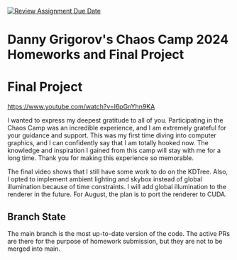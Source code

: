 [![Review Assignment Due Date](https://classroom.github.com/assets/deadline-readme-button-24ddc0f5d75046c5622901739e7c5dd533143b0c8e959d652212380cedb1ea36.svg)](https://classroom.github.com/a/zh9ighUl)

# Danny Grigorov's Chaos Camp 2024 Homeworks and Final Project

# Final Project

https://www.youtube.com/watch?v=l6pGnYhn9KA

I wanted to express my deepest gratitude to all of you. Participating in the Chaos Camp was an incredible experience, and I am extremely grateful for your guidance and support. This was my first time diving into computer graphics, and I can confidently say that I am totally hooked now. The knowledge and inspiration I gained from this camp will stay with me for a long time. Thank you for making this experience so memorable.

The final video shows that I still have some work to do on the KDTree. Also, I opted to implement ambient lighting and skybox instead of global illumination because of time constraints. I will add global illumination to the renderer in the future. For August, the plan is to port the renderer to CUDA.

## Branch State

The main branch is the most up-to-date version of the code. The active PRs are there for the purpose of homework submission, but they are not to be merged into main.